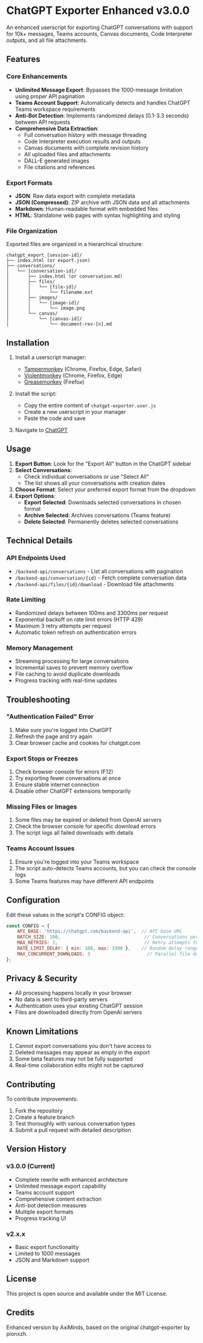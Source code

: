 # ChatGPT Exporter Enhanced v3.0.0

An enhanced userscript for exporting ChatGPT conversations with support for 10k+ messages, Teams accounts, Canvas documents, Code Interpreter outputs, and all file attachments.

## Features

### Core Enhancements
- **Unlimited Message Export**: Bypasses the 1000-message limitation using proper API pagination
- **Teams Account Support**: Automatically detects and handles ChatGPT Teams workspace requirements
- **Anti-Bot Detection**: Implements randomized delays (0.1-3.3 seconds) between API requests
- **Comprehensive Data Extraction**:
  - Full conversation history with message threading
  - Code Interpreter execution results and outputs
  - Canvas documents with complete revision history
  - All uploaded files and attachments
  - DALL-E generated images
  - File citations and references

### Export Formats
- **JSON**: Raw data export with complete metadata
- **JSON (Compressed)**: ZIP archive with JSON data and all attachments
- **Markdown**: Human-readable format with embedded files
- **HTML**: Standalone web pages with syntax highlighting and styling

### File Organization
Exported files are organized in a hierarchical structure:
```
chatgpt_export_[session-id]/
├── index.html (or export.json)
├── conversations/
│   └── [conversation-id]/
│       ├── index.html (or conversation.md)
│       ├── files/
│       │   └── [file-id]/
│       │       └── filename.ext
│       ├── images/
│       │   └── [image-id]/
│       │       └── image.png
│       └── canvas/
│           └── [canvas-id]/
│               └── document-rev-[n].md
```

## Installation

1. Install a userscript manager:
   - [Tampermonkey](https://www.tampermonkey.net/) (Chrome, Firefox, Edge, Safari)
   - [Violentmonkey](https://violentmonkey.github.io/) (Chrome, Firefox, Edge)
   - [Greasemonkey](https://www.greasespot.net/) (Firefox)

2. Install the script:
   - Copy the entire content of `chatgpt-exporter.user.js`
   - Create a new userscript in your manager
   - Paste the code and save

3. Navigate to [ChatGPT](https://chatgpt.com)

## Usage

1. **Export Button**: Look for the "Export All" button in the ChatGPT sidebar
2. **Select Conversations**: 
   - Check individual conversations or use "Select All"
   - The list shows all your conversations with creation dates
3. **Choose Format**: Select your preferred export format from the dropdown
4. **Export Options**:
   - **Export Selected**: Downloads selected conversations in chosen format
   - **Archive Selected**: Archives conversations (Teams feature)
   - **Delete Selected**: Permanently deletes selected conversations

## Technical Details

### API Endpoints Used
- `/backend-api/conversations` - List all conversations with pagination
- `/backend-api/conversation/{id}` - Fetch complete conversation data
- `/backend-api/files/{id}/download` - Download file attachments

### Rate Limiting
- Randomized delays between 100ms and 3300ms per request
- Exponential backoff on rate limit errors (HTTP 429)
- Maximum 3 retry attempts per request
- Automatic token refresh on authentication errors

### Memory Management
- Streaming processing for large conversations
- Incremental saves to prevent memory overflow
- File caching to avoid duplicate downloads
- Progress tracking with real-time updates

## Troubleshooting

### "Authentication Failed" Error
1. Make sure you're logged into ChatGPT
2. Refresh the page and try again
3. Clear browser cache and cookies for chatgpt.com

### Export Stops or Freezes
1. Check browser console for errors (F12)
2. Try exporting fewer conversations at once
3. Ensure stable internet connection
4. Disable other ChatGPT extensions temporarily

### Missing Files or Images
1. Some files may be expired or deleted from OpenAI servers
2. Check the browser console for specific download errors
3. The script logs all failed downloads with details

### Teams Account Issues
1. Ensure you're logged into your Teams workspace
2. The script auto-detects Teams accounts, but you can check the console logs
3. Some Teams features may have different API endpoints

## Configuration

Edit these values in the script's CONFIG object:

```javascript
const CONFIG = {
    API_BASE: 'https://chatgpt.com/backend-api',  // API base URL
    BATCH_SIZE: 100,                               // Conversations per API call
    MAX_RETRIES: 3,                                // Retry attempts for failed requests
    RATE_LIMIT_DELAY: { min: 100, max: 3300 },    // Random delay range (ms)
    MAX_CONCURRENT_DOWNLOADS: 3                     // Parallel file downloads
};
```

## Privacy & Security

- All processing happens locally in your browser
- No data is sent to third-party servers
- Authentication uses your existing ChatGPT session
- Files are downloaded directly from OpenAI servers

## Known Limitations

1. Cannot export conversations you don't have access to
2. Deleted messages may appear as empty in the export
3. Some beta features may not be fully supported
4. Real-time collaboration edits might not be captured

## Contributing

To contribute improvements:

1. Fork the repository
2. Create a feature branch
3. Test thoroughly with various conversation types
4. Submit a pull request with detailed description

## Version History

### v3.0.0 (Current)
- Complete rewrite with enhanced architecture
- Unlimited message export capability
- Teams account support
- Comprehensive content extraction
- Anti-bot detection measures
- Multiple export formats
- Progress tracking UI

### v2.x.x
- Basic export functionality
- Limited to 1000 messages
- JSON and Markdown support

## License

This project is open source and available under the MIT License.

## Credits

Enhanced version by AxiMinds, based on the original chatgpt-exporter by pionxzh.

